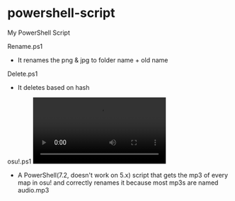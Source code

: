 # powershell-script
My PowerShell Script

Rename.ps1


- It renames the png & jpg to folder name + old name

Delete.ps1


- It deletes based on hash 





osu!.ps1
![osu](https://user-images.githubusercontent.com/108415154/197348985-ed3e014a-dfc3-4224-9e61-dc29b896a0b1.mp4)

- A PowerShell(7.2, doesn't work on 5.x) script that gets the mp3 of every map in osu! and correctly renames it because most mp3s are named audio.mp3
